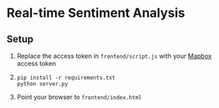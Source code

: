 # Real-time Sentiment Analysis

## Setup

1. Replace the access token in `frontend/script.js` with your [Mapbox](https://www.mapbox.com/studio/account/tokens/)
access token

2. ```
   pip install -r requirements.txt
   python server.py
   ```

3. Point your browser to `frontend/index.html`
